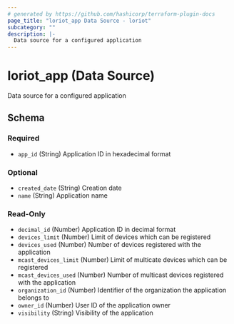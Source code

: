 ```yaml
---
# generated by https://github.com/hashicorp/terraform-plugin-docs
page_title: "loriot_app Data Source - loriot"
subcategory: ""
description: |-
  Data source for a configured application
---
```


# loriot_app (Data Source)

Data source for a configured application



<!-- schema generated by tfplugindocs -->
## Schema

### Required

- `app_id` (String) Application ID in hexadecimal format

### Optional

- `created_date` (String) Creation date
- `name` (String) Application name

### Read-Only

- `decimal_id` (Number) Application ID in decimal format
- `devices_limit` (Number) Limit of devices which can be registered
- `devices_used` (Number) Number of devices registered with the application
- `mcast_devices_limit` (Number) Limit of multicate devices which can be registered
- `mcast_devices_used` (Number) Number of multicast devices registered with the application
- `organization_id` (Number) Identifier of the organization the application belongs to
- `owner_id` (Number) User ID of the application owner
- `visibility` (String) Visibility of the application
